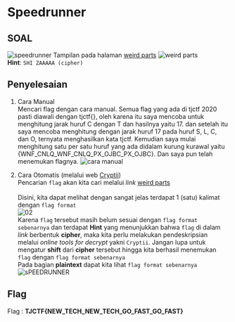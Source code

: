 # Speedrunner

## SOAL
![speedrunner](https://user-images.githubusercontent.com/26424136/83021056-9aea5680-a053-11ea-884a-41bc56ecd2b4.PNG)
Tampilan pada halaman [weird parts](https://static.tjctf.org/6e61ec43e56cff1441f4cef46594bf75869a2c66cb47e86699e36577fbc746ff_encoded.txt)
![weird parts](https://user-images.githubusercontent.com/26424136/83020995-860dc300-a053-11ea-9c7a-af7a257a2dab.PNG)
<br />
__Hint__: ```SHI ZAAAAA (cipher)```

## Penyelesaian
1. Cara Manual <br />
Mencari flag dengan cara manual. Semua flag yang ada di tjctf 2020 pasti diawali dengan tjctf{}, oleh karena itu saya mencoba untuk menghitung jarak huruf C dengan T dan hasilnya yaitu 17. dan setelah itu saya mencoba menghitung dengan jarak huruf 17 pada huruf S, L, C, dan O, ternyata menghasilkan kata tjctf. Kemudian saya mulai menghitung satu per satu huruf yang ada didalam kurung kurawal yaitu {WNF_CNLQ_WNF_CNLQ_PX_OJBC_PX_OJBC}. Dan saya pun telah menemukan flagnya.
![cara manual](https://user-images.githubusercontent.com/26424136/83019853-d4ba5d80-a051-11ea-9c05-93621314e27e.jpeg)

2. Cara Otomatis (melalui web [Cryptii](https://cryptii.com/)) <br />
Pencarian ```flag``` akan kita cari melalui _link_ [weird parts](https://static.tjctf.org/6e61ec43e56cff1441f4cef46594bf75869a2c66cb47e86699e36577fbc746ff_encoded.txt) <br>
	<br>Disini, kita dapat melihat dengan sangat jelas terdapat 1 (satu) kalimat dengan ```flag format``` <br>
![02](https://user-images.githubusercontent.com/49342639/83008336-36250100-a03f-11ea-8d53-bbf033ecb9d8.PNG)
	<br>Karena ```flag``` tersebut masih belum sesuai dengan ```flag format sebenarnya``` dan terdapat __Hint__ yang menunjukkan bahwa ```flag``` di dalam _link_ berbentuk __cipher__, maka kita perlu melakukan pendeskripsian melalui _online tools for decrypt_ yakni ```Cryptii```. Jangan lupa untuk mengatur __shift__ dari __cipher__ tersebut hingga kita berhasil menemukan ```flag``` dengan ```flag format sebenarnya```<br>
	Pada bagian __plaintext__ dapat kita lihat ```flag format sebenarnya``` <br>
	![sPEEDRUNNER](https://user-images.githubusercontent.com/26424136/83209553-db94bd80-a182-11ea-9e0c-8f92cc60d8cd.PNG)
	
## Flag

Flag : <b>TJCTF{NEW_TECH_NEW_TECH_GO_FAST_GO_FAST}</b>
